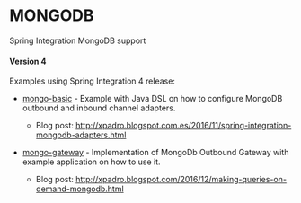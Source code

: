 # MONGODB
Spring Integration MongoDB support
#### Version 4
Examples using Spring Integration 4 release:

* [mongo-basic] - Example with Java DSL on how to configure MongoDB outbound and inbound channel adapters.
  * Blog post: http://xpadro.blogspot.com.es/2016/11/spring-integration-mongodb-adapters.html

* [mongo-gateway] - Implementation of MongoDb Outbound Gateway with example application on how to use it.
  * Blog post: http://xpadro.blogspot.com/2016/12/making-queries-on-demand-mongodb.html

   [mongo-basic]: https://github.com/xpadro/spring-integration/tree/master/mongodb/mongo-basic
   [mongo-gateway]: https://github.com/xpadro/spring-integration/tree/master/mongodb/mongo-gateway
